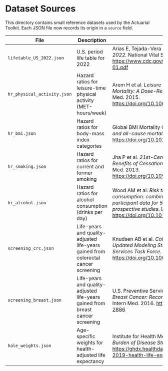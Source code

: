 # Dataset Sources

This directory contains small reference datasets used by the Actuarial Toolkit. Each JSON file now records its origin in a `source` field.

| File | Description | Source |
| --- | --- | --- |
| `lifetable_US_2022.json` | U.S. period life table for 2022 | Arias E, Tejada-Vera B. *United States Life Tables, 2022.* National Vital Statistics Reports; 73(1). 2024. <https://www.cdc.gov/nchs/data/nvsr/nvsr73/nvsr73-01.pdf> |
| `hr_physical_activity.json` | Hazard ratios for leisure-time physical activity (MET-hours/week) | Arem H et al. *Leisure Time Physical Activity and Mortality: A Dose-Response Analysis.* JAMA Intern Med. 2015. <https://doi.org/10.1001/jamainternmed.2015.0533> |
| `hr_bmi.json` | Hazard ratios for body-mass index categories | Global BMI Mortality Collaboration. *Body-mass index and all-cause mortality.* Lancet. 2016. <https://doi.org/10.1016/S0140-6736(16)30175-1> |
| `hr_smoking.json` | Hazard ratios for current and former smoking | Jha P et al. *21st-Century Hazards of Smoking and Benefits of Cessation in the United States.* N Engl J Med. 2013. <https://doi.org/10.1056/NEJMsa1211128> |
| `hr_alcohol.json` | Hazard ratios for alcohol consumption (drinks per day) | Wood AM et al. *Risk thresholds for alcohol consumption: combined analysis of individual-participant data for 599 912 current drinkers in 83 prospective studies.* Lancet. 2018. <https://doi.org/10.1016/S0140-6736(18)30134-X> |
| `screening_crc.json` | Life-years and quality-adjusted life-years gained from colorectal cancer screening | Knudsen AB et al. *Colorectal Cancer Screening: An Updated Modeling Study for the U.S. Preventive Services Task Force.* JAMA. 2021. <https://doi.org/10.1001/jama.2021.5746> |
| `screening_breast.json` | Life-years and quality-adjusted life-years gained from breast cancer screening | U.S. Preventive Services Task Force. *Screening for Breast Cancer: Recommendation Statement.* Ann Intern Med. 2016. <https://doi.org/10.7326/M15-2886> |
| `hale_weights.json` | Age-specific weights for health-adjusted life expectancy | Institute for Health Metrics and Evaluation. *Global Burden of Disease Study 2019 (HALE).* <https://ghdx.healthdata.org/record/ihme-data/gbd-2019-health-life-expectancy-1990-2019> |

